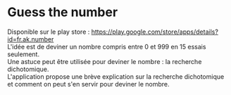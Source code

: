 # Guess the number
Disponible sur le play store : https://play.google.com/store/apps/details?id=fr.ak.number<br />
L'idée est de deviner un nombre compris entre 0 et 999 en 15 essais seulement. <br />
Une astuce peut être utilisée pour deviner le nombre : la recherche dichotomique. <br />
L'application propose une brève explication sur la recherche dichotomique et comment on peut s'en servir pour deviner le nombre.
